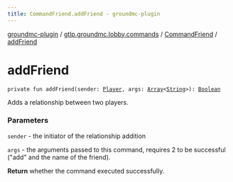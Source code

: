 ```yaml
---
title: CommandFriend.addFriend - groundmc-plugin
---
```


[groundmc-plugin](../../index.html) / [gtlp.groundmc.lobby.commands](../index.html) / [CommandFriend](index.html) / [addFriend](.)

# addFriend

`private fun addFriend(sender: `[`Player`](https://hub.spigotmc.org/javadocs/spigot/org/bukkit/entity/Player.html)`, args: `[`Array`](https://kotlinlang.org/api/latest/jvm/stdlib/kotlin/-array/index.html)`<`[`String`](https://kotlinlang.org/api/latest/jvm/stdlib/kotlin/-string/index.html)`>): `[`Boolean`](https://kotlinlang.org/api/latest/jvm/stdlib/kotlin/-boolean/index.html)

Adds a relationship between two players.

### Parameters

`sender` - the initiator of the relationship addition

`args` - the arguments passed to this command, requires 2 to be successful ("add" and the name of the friend).

**Return**
whether the command executed successfully.

